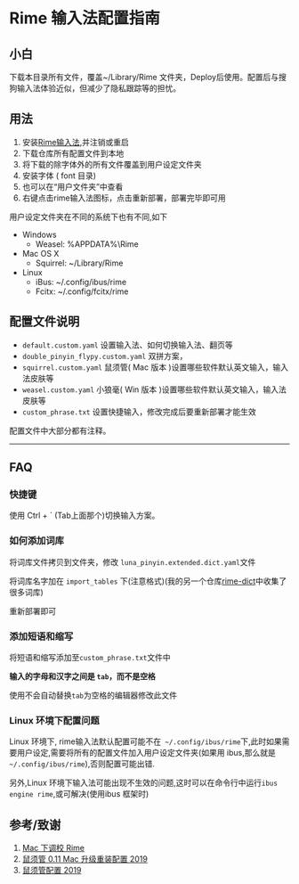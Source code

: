 # Rime 输入法配置指南


## 小白

下载本目录所有文件，覆盖~/Library/Rime 文件夹，Deploy后使用。配置后与搜狗输入法体验近似，但减少了隐私跟踪等的担忧。

## 用法

1. 安装[Rime输入法](https://rime.im/),并注销或重启
2. 下载仓库所有配置文件到本地
3. 将下载的除字体外的所有文件覆盖到用户设定文件夹
4. 安装字体 ( font 目录)
5. 也可以在“用户文件夹”中查看
6. 右键点击rime输入法图标，点击重新部署，部署完毕即可用

用户设定文件夹在不同的系统下也有不同,如下

- Windows
  - Weasel: %APPDATA%\Rime
- Mac OS X
  - Squirrel: ~/Library/Rime
- Linux
  - iBus: ~/.config/ibus/rime
  - Fcitx: ~/.config/fcitx/rime


## 配置文件说明

- `default.custom.yaml` 设置输入法、如何切换输入法、翻页等
- `double_pinyin_flypy.custom.yaml` 双拼方案，
- `squirrel.custom.yaml` 鼠须管( Mac 版本 )设置哪些软件默认英文输入，输入法皮肤等
- `weasel.custom.yaml` 小狼毫( Win 版本 )设置哪些软件默认英文输入，输入法皮肤等
- `custom_phrase.txt` 设置快捷输入，修改完成后要重新部署才能生效

配置文件中大部分都有注释。

------

## FAQ

### 快捷键

使用 Ctrl + ` (Tab上面那个)切换输入方案。

### 如何添加词库

将词库文件拷贝到文件夹，修改 `luna_pinyin.extended.dict.yaml`文件

将词库名字加在 `import_tables` 下(注意格式)(我的另一个仓库[rime-dict](https://github.com/Iorest/rime-dict)中收集了很多词库)

重新部署即可

### 添加短语和缩写

将短语和缩写添加至`custom_phrase.txt`文件中

**输入的字母和汉字之间是 `tab`，而不是空格**

使用不会自动替换`tab`为空格的编辑器修改此文件

### Linux 环境下配置问题

Linux 环境下, rime输入法默认配置可能不在` ~/.config/ibus/rime`下,此时如果需要用户设定,需要将所有的配置文件加入用户设定文件夹(如果用 ibus,那么就是` ~/.config/ibus/rime`),否则配置可能出错.

另外,Linux 环境下输入法可能出现不生效的问题,这时可以在命令行中运行`ibus engine rime`,或可解决(使用ibus 框架时)

## 参考/致谢

1. [Mac 下调校 Rime](https://mritd.me/2019/03/23/oh-my-rime/)
2. [鼠须管 0.11 Mac 升级重装配置 2019](https://github.com/cnfeat/Rime)
3. [鼠须管配置 2019](https://placeless.net/blog/rime-squirrel-customization-2019#article)

  